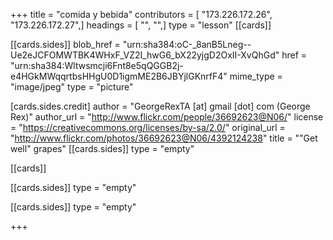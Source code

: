 +++
title = "comida y bebida"
contributors = [ "173.226.172.26", "173.226.172.27",]
headings = [ "", "",]
type = "lesson"
[[cards]]

[[cards.sides]]
blob_href = "urn:sha384:oC-_8anB5Lneg--Ue2eJCFOMWTBK4WHxF_VZ2I_hwG6_bX22yjgD2OxII-XvQhGd"
href = "urn:sha384:Wltwsmcji6Fnt8e5qQGGB2j-e4HGkMWqqrtbsHHgU0D1igmME2B6JBYjlGKnrfF4"
mime_type = "image/jpeg"
type = "picture"

[cards.sides.credit]
author = "GeorgeRexTA [at]  gmail [dot] com (George Rex)"
author_url = "http://www.flickr.com/people/36692623@N06/"
license = "https://creativecommons.org/licenses/by-sa/2.0/"
original_url = "http://www.flickr.com/photos/36692623@N06/4392124238"
title = "\"Get well\" grapes"
[[cards.sides]]
type = "empty"

[[cards]]

[[cards.sides]]
type = "empty"

[[cards.sides]]
type = "empty"

+++

